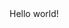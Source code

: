 <!doctype html>
<html lang="nb-NO">
    <head>
        <title>TestSite</title>
    </head>
    <body>
        Hello world!
    </body>
</html>